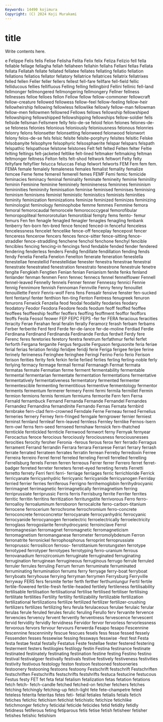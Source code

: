 ```yaml
---
Keywords: 14490 kojimura
Copyright: (C) 2024 Koji Murakami
---
```


# title

Write contents here.



e Felippe Felis felis Felise
Felisha Felita Felix felix Feliza Felizio fell fella fellable fellage
fellagha fellah fellaheen fellahin fellahs Fellani fellas Fellata fellata Fellatah
fellate fellated fellatee fellates fellating fellatio fellation fellations fellatios fellator
fellatory fellatrice fellatrices fellatrix fellatrixes felled fellen Feller feller fellers
fellest fell-fare fellfare fell-field fellic felliducous fellies fellifluous Felling felling
fellingbird Fellini fellinic fell-land fellmonger fellmongered fellmongering fellmongery Fellner fellness
fellnesses felloe felloes fellon Fellow fellow fellow-commoner fellowcraft fellow-creature fellowed
fellowess fellow-feel fellow-feeling fellow-heir fellowheirship fellowing fellowless fellowlike fellowly fellow-man
fellowman fellow-men fellowmen fellowred Fellows fellows fellowship fellowshiped fellowshiping fellowshipped
fellowshipping fellowships fellow-soldier fells fellside fellsman Fellsmere felly felo-de-se feloid
felon felones felones-de-se feloness felonies felonious feloniously feloniousness felonous felonries
felonry felons felonsetter felonsetting felonweed felonwood felonwort felony felos-de-se fels
felsic felsite felsite-porphyry felsites felsitic Felske felsobanyite felsophyre felsophyric felsosphaerite
felspar felspars felspath felspathic felspathose felstone felstones Felt felt felted
Felten felter Feltie felting feltings felt-jacketed feltlike felt-lined feltmaker feltmaking
feltman feltmonger feltness Felton felts felt-shod feltwork feltwort Felty felty
feltyfare feltyflier felucca feluccas Felup felwort felworts FEM Fem fem
fem. FEMA female femalely femaleness females femalist femality femalize femcee
Feme feme femereil femerell femes FEMF Femi femic femicide feminacies
feminacy feminal feminality feminate femineity feminie feminility feminin Feminine feminine
femininely feminineness feminines femininism femininities femininity feminisation feminise feminised feminises
feminising feminism feminisms feminist feministic feministics feminists feminities feminity feminization
feminizations feminize feminized feminizes feminizing feminologist feminology feminophobe femme femmes
Femmine femora femoral femorocaudal femorocele femorococcygeal femorofibular femoropopliteal femororotulian femorotibial
fempty fems femto- femur femurs Fen fen fenagle fenagled fenagler
fenagles fenagling fenbank fenberry fen-born fen-bred fence fenced fenced-in fenceful
fenceless fencelessness fencelet fencelike fence-off fenceplay fencepost fencer fenceress fencerow
fencers fences fence-sitter fence-sitting fence-straddler fence-straddling fenchene fenchol fenchone fenchyl
fencible fencibles fencing fencing-in fencings fend fendable fended fender fendered
fendering fenderless fenders Fendig fendillate fendillation fending fends fendy Fenelia
Fenella Fenelon Fenelton fenerate feneration fenestella fenestellae fenestellid Fenestellidae fenester
fenestra fenestrae fenestral fenestrate fenestrated fenestration fenestrato fenestrone fenestrule fenetre
fengite Fengkieh Fengtien Fenian fenian Fenianism fenite fenks fenland fenlander
fenman fenmen Fenn fennec fennecs fennel fennelflower Fennell fennel-leaved Fennelly
fennels Fenner fenner Fennessy fennici Fennie fennig Fennimore fennish Fennoman
Fennville Fenny fenny fenouillet fenouillette Fenrir Fenris-wolf Fens fens Fensalir
fensive fenster fen-sucked fent fentanyl fenter fenthion fen-ting Fenton Fentress
fenugreek fenuron fenurons Fenwick Fenzelia feod feodal feodality feodaries feodary
feodatory Feodor Feodora Feodore feods feodum feoff feoffed feoffee feoffees
feoffeeship feoffer feoffers feoffing feoffment feoffor feoffors feoffs Feola Feosol
feower FEP FEPC FEPS -fer fer FERA feracious feracities feracity
Ferae Ferahan feral feralin ferally Feramorz ferash ferbam ferbams Ferber
ferberite Ferd ferd Ferde fer-de-lance fer-de-moline Ferdiad Ferdie Ferdinana Ferdinand
Ferdinanda Ferdinande Ferdus ferdwit Ferdy fere Ferenc feres feretories feretory
feretra feretrum ferfathmur ferfel ferfet ferforth Fergana ferganite Fergus fergusite
Ferguson fergusonite feria feriae ferial ferias feriation feridgi feridjee feridji
ferie Feriga ferigee ferijee ferine ferinely ferineness Feringhee feringhee Feringi
Ferino Ferio ferio Ferison ferison ferities ferity ferk ferkin ferlie
ferlied ferlies ferling ferling-noble ferly ferlying fermacy fermage fermail fermal
Fermanagh Fermat fermata fermatas fermate Fermatian ferme ferment fermentability fermentable
fermental fermentarian fermentate fermentation fermentations fermentative fermentatively fermentativeness fermentatory fermented
fermenter fermentescible fermenting fermentitious fermentive fermentology fermentor ferments fermentum fermerer
fermery Fermi fermi fermila fermillet Fermin fermion fermions fermis fermium
fermiums fermorite Fern fern Ferna Fernald fernambuck Fernand Fernanda Fernande
Fernandel Fernandes Fernandez Fernandina fernandinite Fernando Fernas Fernata fernbird fernbrake
fern-clad fern-crowned Ferndale Ferne Ferneau ferned Fernelius ferneries fernery Ferney
fern-fringed ferngale ferngrower fernier ferniest ferninst fernland fernleaf fern-leaved fernless
Fernley fernlike Fernos-Isern fern-owl ferns fern-seed fernseed fernshaw fernsick fern-thatched
ferntickle ferntickled fernticle Fernwood fernwort ferny Fernyak fernyear Ferocactus feroce
ferocious ferociously ferociousness ferociousnesses ferocities ferocity feroher Feronia -ferous ferous
ferox ferr ferrado Ferragus ferrament Ferrand ferrandin Ferrara ferrara Ferrarese
Ferrari ferrary ferrash ferrate ferrated ferrateen ferrates ferratin ferrean Ferreby
ferredoxin Ferree Ferreira ferreiro Ferrel ferrel ferreled ferreling Ferrell ferrelled
ferrelling Ferrellsburg ferrels Ferren ferren ferreous Ferrer ferrer Ferrero ferret
ferret-badger ferreted ferreter ferreters ferret-eyed ferreting ferrets Ferretti ferretto ferrety
Ferri ferri ferri- ferriage ferriages ferric ferrichloride Ferrick ferricyanate ferricyanhydric
ferricyanic ferricyanide ferricyanogen Ferriday ferried ferrier ferries ferriferous Ferrigno ferrihemoglobin
ferrihydrocyanic ferrimagnet ferrimagnetic ferrimagnetically ferrimagnetism ferring ferriprussiate ferriprussic Ferris ferris
Ferrisburg ferrite Ferriter ferrites ferritic ferritin ferritins ferritization ferritungstite ferrivorous
Ferro ferro- ferroalloy ferroaluminum ferroboron ferrocalcite ferro-carbon-titanium ferrocene ferrocerium ferrochrome
ferrochromium ferro-concrete ferroconcrete ferroconcretor ferrocyanate ferrocyanhydric ferrocyanic ferrocyanide ferrocyanogen ferroelectric
ferroelectrically ferroelectricity ferroglass ferrogoslarite ferrohydrocyanic ferroinclave Ferrol ferromagnesian ferromagnet ferromagnetic
ferromagneticism ferromagnetism ferromanganese ferrometer ferromolybdenum Ferron ferronatrite ferronickel ferrophosphorus ferroprint
ferroprussiate ferroprussic ferrosilicon ferroso- ferrotitanium ferrotungsten ferrotype ferrotyped ferrotyper ferrotypes
ferrotyping ferro-uranium ferrous ferrovanadium ferrozirconium ferruginate ferruginated ferruginating ferrugination ferruginean
ferrugineous ferruginous ferrugo ferrule ferruled ferruler ferrules ferruling Ferrum ferrum
ferruminate ferruminated ferruminating ferrumination ferrums ferry ferryage ferry-boat ferryboat ferryboats
ferryhouse ferrying ferryman ferrymen Ferrysburg Ferryville ferryway FERS fers fersmite
ferter ferth ferther ferthumlungur Fertil fertile fertile-flowered fertile-fresh fertile-headed fertilely
fertileness fertilisability fertilisable fertilisation fertilisational fertilise fertilised fertiliser fertilising fertilitate
fertilities Fertility fertility fertilizability fertilizable fertilization fertilizational fertilizations fertilize fertilized
fertilizer fertilizer-crushing fertilizers fertilizes fertilizing feru ferula ferulaceous ferulae ferulaic
ferular ferulas ferule feruled ferules ferulic feruling Ferullo ferv fervanite
fervence fervencies fervency fervent fervently ferventness fervescence fervescent fervid fervidity
fervidly fervidness Fervidor fervor fervorless fervorlessness fervorous fervors fervour fervours
Ferwerda Fesapo fesapo Fescennine fescennine fescenninity fescue fescues fesels fess
fesse fessed fessely Fessenden fesses fessewise fessing fessways fesswise -fest
fest Festa festa festae festal festally Festatus Feste festellae fester
festered festering festerment festers festilogies festilogy festin Festina festinance festinate
festinated festinately festinating festination festine festing Festino festino festival festivalgoer
festivally festivals festive festively festiveness festivities festivity festivous festology feston
festoon festooned festooneries festoonery festooning festoons festoony Festschrift festschrift Festschriften
festschriften Festschrifts festschrifts festshrifts festuca festucine festucous Festus festy FET
fet feta fetal fetalism fetalization fetas fetation fetations fetch fetch-
fetch-candle fetched fetched-on fetcher fetchers fetches fetching fetchingly fetching-up fetch-light
fete fete-champetre feted feteless feterita feteritas fetes feti- fetial fetiales
fetialis fetials fetich fetiches fetichic fetichism fetichist fetichistic fetichize fetichlike
fetichmonger fetichry feticidal feticide feticides fetid fetidity fetidly fetidness fetiferous
feting fetiparous fetis fetise fetish fetisheer fetisher fetishes fetishic fetishism

